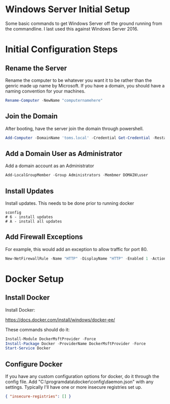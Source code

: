 # Windows Server Initial Setup

Some basic commands to get Windows Server off the ground running from the commandline.  I last used this against Windows Server 2016.

# Initial Configuration Steps

## Rename the Server
Rename the computer to be whatever you want it to be rather than the genric made up name by Microsoft.  If you have a domain, you should have a naming convention for your machines.

```powershell
Rename-Computer -NewName "computernamehere"
```


## Join the Domain
After booting, have the server join the domain through powershell.

```powershell
Add-Computer -DomainName 'toms.local' -Credential Get-Credential -Restart
```


## Add a Domain User as Administrator
Add a domain account as an Administrator
```powershell
Add-LocalGroupMember -Group Administrators -Membmer DOMAIN\user
```


## Install Updates
Install updates.  This needs to be done prior to running docker
```powsershell
sconfig  
# 6 - install updates
# A - install all updates
```

## Add Firewall Exceptions

For example, this would add an exception to allow traffic for port 80.
```powershell
New-NetFirewallRule -Name "HTTP" -DisplayName "HTTP" -Enabled 1 -Action Allow -LocalPort 80 -Protocol TCP
```

# Docker Setup

## Install Docker
Install Docker:

https://docs.docker.com/install/windows/docker-ee/

These commands should do it:

```powershell
Install-Module DockerMsftProvider -Force
Install-Package Docker -ProviderName DockerMsftProvider -Force
Start-Service Docker
```

## Configure Docker
If you have any custom configuration options for docker, do it through the config file. Add "C:\programdata\docker\config\daemon.json" with any settings. Typically I'll have one or more insecure registries set up.
```json
{ "insecure-registries": [] }
```
